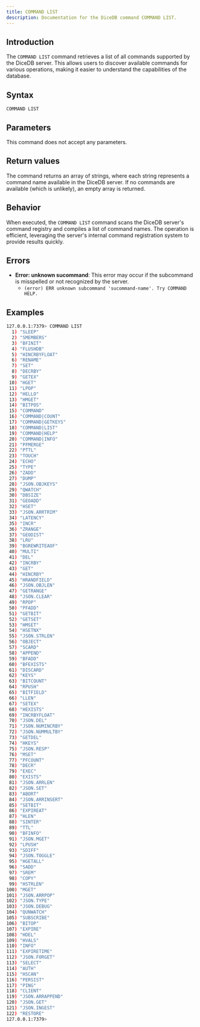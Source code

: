 ```yaml
---
title: COMMAND LIST
description: Documentation for the DiceDB command COMMAND LIST.
---
```


## Introduction

The `COMMAND LIST` command retrieves a list of all commands supported by the DiceDB server. This allows users to discover available commands for various operations, making it easier to understand the capabilities of the database.

## Syntax

```
COMMAND LIST
```

## Parameters

This command does not accept any parameters.

## Return values

The command returns an array of strings, where each string represents a command name available in the DiceDB server. If no commands are available (which is unlikely), an empty array is returned.

## Behavior

When executed, the `COMMAND LIST` command scans the DiceDB server's command registry and compiles a list of command names. The operation is efficient, leveraging the server's internal command registration system to provide results quickly.

## Errors

- **Error: unknown sucommand**: This error may occur if the subcommand is misspelled or not recognized by the server.
  - `(error) ERR unknown subcommand 'sucommand-name'. Try COMMAND HELP.`

## Examples

```bash
127.0.0.1:7379> COMMAND LIST
  1) "SLEEP"
  2) "SMEMBERS"
  3) "BFINIT"
  4) "FLUSHDB"
  5) "HINCRBYFLOAT"
  6) "RENAME"
  7) "SET"
  8) "DECRBY"
  9) "GETEX"
 10) "HGET"
 11) "LPOP"
 12) "HELLO"
 13) "HMGET"
 14) "BITPOS"
 15) "COMMAND"
 16) "COMMAND|COUNT"
 17) "COMMAND|GETKEYS"
 18) "COMMAND|LIST"
 19) "COMMAND|HELP"
 20) "COMMAND|INFO"
 21) "PFMERGE"
 22) "PTTL"
 23) "TOUCH"
 24) "ECHO"
 25) "TYPE"
 26) "ZADD"
 27) "DUMP"
 28) "JSON.OBJKEYS"
 29) "QWATCH"
 30) "DBSIZE"
 31) "GEOADD"
 32) "HSET"
 33) "JSON.ARRTRIM"
 34) "LATENCY"
 35) "INCR"
 36) "ZRANGE"
 37) "GEODIST"
 38) "LRU"
 39) "BGREWRITEAOF"
 40) "MULTI"
 41) "DEL"
 42) "INCRBY"
 43) "GET"
 44) "HINCRBY"
 45) "HRANDFIELD"
 46) "JSON.OBJLEN"
 47) "GETRANGE"
 48) "JSON.CLEAR"
 49) "RPOP"
 50) "PFADD"
 51) "GETBIT"
 52) "GETSET"
 53) "HMSET"
 54) "HSETNX"
 55) "JSON.STRLEN"
 56) "OBJECT"
 57) "SCARD"
 58) "APPEND"
 59) "BFADD"
 60) "BFEXISTS"
 61) "DISCARD"
 62) "KEYS"
 63) "BITCOUNT"
 64) "RPUSH"
 65) "BITFIELD"
 66) "LLEN"
 67) "SETEX"
 68) "HEXISTS"
 69) "INCRBYFLOAT"
 70) "JSON.DEL"
 71) "JSON.NUMINCRBY"
 72) "JSON.NUMMULTBY"
 73) "GETDEL"
 74) "HKEYS"
 75) "JSON.RESP"
 76) "MSET"
 77) "PFCOUNT"
 78) "DECR"
 79) "EXEC"
 80) "EXISTS"
 81) "JSON.ARRLEN"
 82) "JSON.SET"
 83) "ABORT"
 84) "JSON.ARRINSERT"
 85) "SETBIT"
 86) "EXPIREAT"
 87) "HLEN"
 88) "SINTER"
 89) "TTL"
 90) "BFINFO"
 91) "JSON.MGET"
 92) "LPUSH"
 93) "SDIFF"
 94) "JSON.TOGGLE"
 95) "HGETALL"
 96) "SADD"
 97) "SREM"
 98) "COPY"
 99) "HSTRLEN"
100) "MGET"
101) "JSON.ARRPOP"
102) "JSON.TYPE"
103) "JSON.DEBUG"
104) "QUNWATCH"
105) "SUBSCRIBE"
106) "BITOP"
107) "EXPIRE"
108) "HDEL"
109) "HVALS"
110) "INFO"
111) "EXPIRETIME"
112) "JSON.FORGET"
113) "SELECT"
114) "AUTH"
115) "HSCAN"
116) "PERSIST"
117) "PING"
118) "CLIENT"
119) "JSON.ARRAPPEND"
120) "JSON.GET"
121) "JSON.INGEST"
122) "RESTORE"
127.0.0.1:7379>
```

